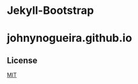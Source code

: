 
# Jekyll-Bootstrap

# johnynogueira.github.io

## License

[MIT](http://opensource.org/licenses/MIT)
 

 